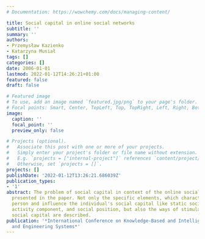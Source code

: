 ```yaml
---
# Documentation: https://wowchemy.com/docs/managing-content/

title: Social capital in online social networks
subtitle: ''
summary: ''
authors:
- Przemysław Kazienko
- Katarzyna Musiał
tags: []
categories: []
date: 2006-01-01
lastmod: 2022-01-12T14:26:21+01:00
featured: false
draft: false

# Featured image
# To use, add an image named `featured.jpg/png` to your page's folder.
# Focal points: Smart, Center, TopLeft, Top, TopRight, Left, Right, BottomLeft, Bottom, BottomRight.
image:
  caption: ''
  focal_point: ''
  preview_only: false

# Projects (optional).
#   Associate this post with one or more of your projects.
#   Simply enter your project's folder or file name without extension.
#   E.g. `projects = ["internal-project"]` references `content/project/deep-learning/index.md`.
#   Otherwise, set `projects = []`.
projects: []
publishDate: '2022-01-12T13:26:21.686039Z'
publication_types:
- '1'
abstract: The problem of social capital in context of the online social networks is
  presented in the paper. Not only the specific elements, which characterize the single
  person and influence the individual's social capital like static social capital,
  activity component, and social position, but also the ways of stimulation of the
  social capital are described.
publication: '*International Conference on Knowledge-Based and Intelligent Information
  and Engineering Systems*'
---
```

